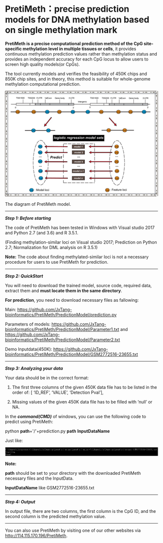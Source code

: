 # PretiMeth：precise prediction models for DNA methylation based on single methylation mark

**PretiMeth is a precise computational prediction method of the CpG site-specific methylation level in multiple tissues or cells**, it provides continuous methylation prediction values rather than methylation status and provides an independent accuracy for each CpG locus to allow users to screen high quality models(or CpGs).

The tool currently models and verifies the feasibility of 450K chips and 850K chip sites, and in theory, this method is suitable for whole-genome methylation computational prediction.

![image](https://github.com/JxTang-bioinformatics/PretiMeth/raw/master/images/web_picture0724_2.png)

The diagram of PretiMeth model.

-------------------------------------------------------------------------------------------------------------------------------------

**_Step 1: Before starting_**

The code of PretiMeth has been tested in Windows with Visual studio 2017 and Python 2.7 (and 3.6) and R 3.5.1.

(Finding methylation-similar loci on Visual studio 2017; Prediction on Python 2.7; Normalization for DML analysis on R 3.5.1)

**Note:** The code about finding methylated-similar loci is not a necessary procedure for users to use PretiMeth for prediction.

-------------------------------------------------------------------------------------------------------------------------------------

**_Step 2: QuickStart_**

You will need to download the trained model, source code, required data, extract them and **must locate them in the same directory**.

**For prediction**, you need to download necessary files as fallowing:

Main: https://github.com/JxTang-bioinformatics/PretiMeth/PredictionModel/prediction.py

Parameters of models: https://github.com/JxTang-bioinformatics/PretiMeth/PredictionModel/Parameter1.txt and
                      https://github.com/JxTang-bioinformatics/PretiMeth/PredictionModel/Parameter2.txt

Demo Inputdata(450K): https://github.com/JxTang-bioinformatics/PretiMeth/PredictionModel/GSM2772516-23655.txt

-------------------------------------------------------------------------------------------------------------------------------------

**_Step 3: Analyzing your data_**

Your data should be in the correct format:

1) The first three columns of the given 450K data file has to be listed in the order of: [ ‘ID_REF’, ‘VALUE’, ‘Detection Pval’],

2) Missing values of the given 450K data file has to be filled with ‘null’ or NA.

In the **_command(CMD)_** of windows, you can use the following code to predict using PretiMeth:

python **path**+'/'+prediction.py **path** **InputDataName**

Just like: 

![image](https://github.com/JxTang-bioinformatics/PretiMeth/raw/master/images/cmd_demo.png)

**Note:** 

**path** should be set to your directory with the downloaded PretiMeth necessary files and the InputData. 

**InputDataName** like GSM2772516-23655.txt

-------------------------------------------------------------------------------------------------------------------------------------

**_Step 4: Output_**

In output file, there are two columns, the first column is the CpG ID, and the second column is the predicted methylation value.

-------------------------------------------------------------------------------------------------------------------------------------

You can also use PretiMeth by visiting one of our other websites via http://114.115.170.196/PretiMeth.






